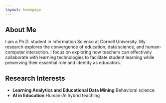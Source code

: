 ```yaml
---
layout: homepage
---
```


## About Me

I am a Ph.D. student in Information Science at Cornell University. My research explores the convergence of education, data science, and human-computer interaction. I focus on exploring how teachers can effectively collaborate with learning technologies to facilitate student learning while preserving their essential role and identity as educators.

## Research Interests

- **Learning Analytics and Educational Data Mining** Behavioral science
- **AI in Education** Human-AI hybrid teaching

<!---
## News

- **[Feb. 2020]** TODO

{% include_relative _includes/publications.md %}

{% include_relative _includes/services.md %}
--->